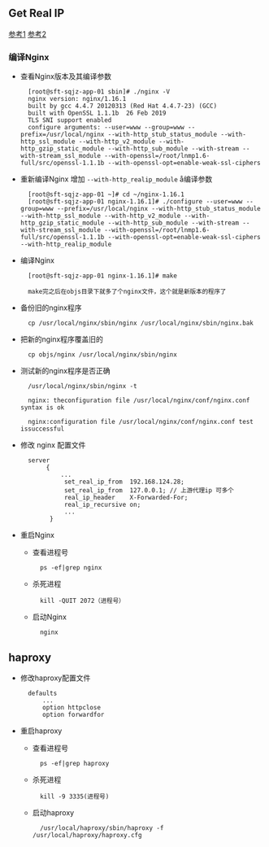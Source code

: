 ## Get Real IP 

[参考1](https://blog.csdn.net/weixin_34254823/article/details/92356231) [参考2](https://www.jianshu.com/p/0309cb5e7e76)

### 编译Nginx

- 查看Nginx版本及其编译参数

		[root@sft-sqjz-app-01 sbin]# ./nginx -V		nginx version: nginx/1.16.1		built by gcc 4.4.7 20120313 (Red Hat 4.4.7-23) (GCC) 		built with OpenSSL 1.1.1b  26 Feb 2019		TLS SNI support enabled		configure arguments: --user=www --group=www --prefix=/usr/local/nginx --with-http_stub_status_module --with-http_ssl_module --with-http_v2_module --with-http_gzip_static_module --with-http_sub_module --with-stream --with-stream_ssl_module --with-openssl=/root/lnmp1.6-full/src/openssl-1.1.1b --with-openssl-opt=enable-weak-ssl-ciphers
		
- 重新编译Nginx 增加 `--with-http_realip_module` å编译参数

		[root@sft-sqjz-app-01 ~]# cd ~/nginx-1.16.1		[root@sft-sqjz-app-01 nginx-1.16.1]# ./configure --user=www --group=www --prefix=/usr/local/nginx --with-http_stub_status_module --with-http_ssl_module --with-http_v2_module --with-http_gzip_static_module --with-http_sub_module --with-stream --with-stream_ssl_module --with-openssl=/root/lnmp1.6-full/src/openssl-1.1.1b --with-openssl-opt=enable-weak-ssl-ciphers --with-http_realip_module- 编译Nginx

		[root@sft-sqjz-app-01 nginx-1.16.1]# make
		
		make完之后在objs目录下就多了个nginx文件，这个就是新版本的程序了
		
- 备份旧的nginx程序

		cp /usr/local/nginx/sbin/nginx /usr/local/nginx/sbin/nginx.bak
		
- 把新的nginx程序覆盖旧的

		cp objs/nginx /usr/local/nginx/sbin/nginx
		
- 测试新的nginx程序是否正确

		/usr/local/nginx/sbin/nginx -t
		
		nginx: theconfiguration file /usr/local/nginx/conf/nginx.conf syntax is ok
		
		nginx:configuration file /usr/local/nginx/conf/nginx.conf test issuccessful
		
- 修改 nginx 配置文件
		server
		     {
		         ...				  set_real_ip_from  192.168.124.28;
				  set_real_ip_from  127.0.0.1; // 上游代理ip 可多个
				  real_ip_header    X-Forwarded-For;
				  real_ip_recursive on;
				  ...
			  }
		
- 重启Nginx

	- 查看进程号
	
			ps -ef|grep nginx
			
	- 杀死进程

			kill -QUIT 2072（进程号）
			
	- 启动Nginx

			nginx
			
## haproxy

- 修改haproxy配置文件

		defaults    		...    		option httpclose     		option forwardfor
    		
- 重启haproxy


	- 查看进程号
	
			ps -ef|grep haproxy
			
	- 杀死进程

			kill -9 3335(进程号)			
	- 启动haproxy

			/usr/local/haproxy/sbin/haproxy -f /usr/local/haproxy/haproxy.cfg

